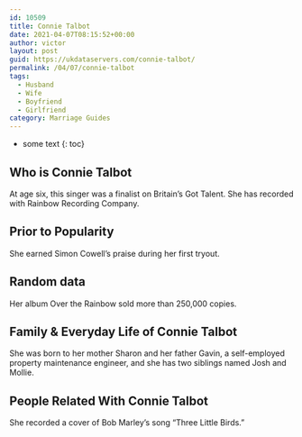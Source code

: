 ```yaml
---
id: 10509
title: Connie Talbot
date: 2021-04-07T08:15:52+00:00
author: victor
layout: post
guid: https://ukdataservers.com/connie-talbot/
permalink: /04/07/connie-talbot
tags:
  - Husband
  - Wife
  - Boyfriend
  - Girlfriend
category: Marriage Guides
---
```


* some text
{: toc}


## Who is Connie Talbot



At age six, this singer was a finalist on Britain&#8217;s Got Talent. She has recorded with Rainbow Recording Company. 

                
                
                
## Prior to Popularity



She earned Simon Cowell&#8217;s praise during her first tryout. 

                
                
                
## Random data



Her album Over the Rainbow sold more than 250,000 copies. 

                
                
                
## Family & Everyday Life of Connie Talbot



She was born to her mother Sharon and her father Gavin, a self-employed property maintenance engineer, and she has two siblings named Josh and Mollie.

                
                
                
## People Related With Connie Talbot



She recorded a cover of Bob Marley&#8217;s song &#8220;Three Little Birds.&#8221; 

                
              
            
          
          
          